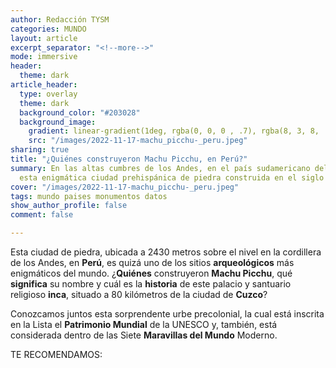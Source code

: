 ```yaml
---
author: Redacción TYSM
categories: MUNDO
layout: article
excerpt_separator: "<!--more-->"
mode: immersive
header:
  theme: dark
article_header:
  type: overlay
  theme: dark
  background_color: "#203028"
  background_image:
    gradient: linear-gradient(1deg, rgba(0, 0, 0 , .7), rgba(8, 3, 8, .9))
    src: "/images/2022-11-17-machu_picchu-_peru.jpeg"
sharing: true
title: "¿Quiénes construyeron Machu Picchu, en Perú?"
summary: En las altas cumbres de los Andes, en el país sudamericano del Perú, se encuentra
  esta enigmática ciudad prehispánica de piedra construida en el siglo XV
cover: "/images/2022-11-17-machu_picchu-_peru.jpeg"
tags: mundo paises monumentos datos
show_author_profile: false
comment: false

---
```

Esta ciudad de piedra, ubicada a 2430 metros sobre el nivel en la cordillera de los Andes, en **Perú**, es quizá uno de los sitios **arqueológicos** más enigmáticos del mundo. ¿**Quiénes** construyeron **Machu Picchu**, qué **significa** su nombre y cuál es la **historia** de este palacio y santuario religioso **inca**, situado a 80 kilómetros de la ciudad de **Cuzco**?

Conozcamos juntos esta sorprendente urbe precolonial, la cual está inscrita en la Lista el **Patrimonio Mundial** de la UNESCO y, también, está considerada dentro de las Siete **Maravillas del Mundo** Moderno.

TE RECOMENDAMOS: